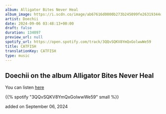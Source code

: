 ```yaml
---
album: Alligator Bites Never Heal
album_image: https://i.scdn.co/image/ab67616d0000b273b245099fe26319344ddf6054
artist: Doechii
date: 2024-09-06 03:48:13+00:00
draft: false
duration: 134097
preview_url: null
spotify_url: https://open.spotify.com/track/3QQvSQKV8YmQxGolwwWe59
title: CATFISH
translationKey: CATFISH
type: music
---
```


## Doechii on the album Alligator Bites Never Heal

You can listen [here](https://open.spotify.com/track/3QQvSQKV8YmQxGolwwWe59)

{{% spotify "3QQvSQKV8YmQxGolwwWe59" small %}}

added on September 06, 2024